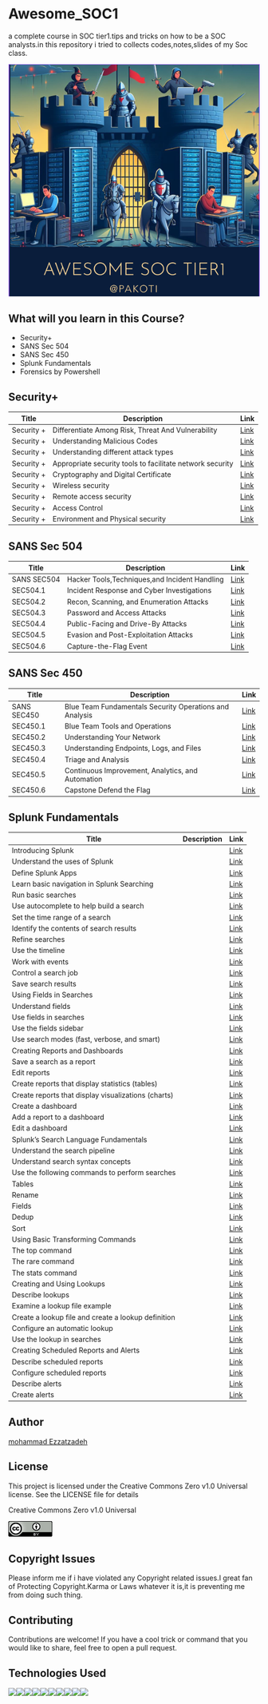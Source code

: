 

# Awesome_SOC1
a complete course in SOC tier1.tips and tricks on how to be a SOC analysts.in this repository i tried to collects codes,notes,slides of my Soc class.


<p align="center">
  <img src="/logo.PNG" alt="mikrotik hero logo created by microsoft ai DALL-E">
</p>




## What will you learn in this Course?

<ul>
<li>Security+</li>
<li>SANS Sec 504</li>
<li>SANS Sec 450</li>
<li>Splunk Fundamentals</li>
<li>Forensics by Powershell</li>
</ul>

## Security+
|Title|Description|Link|
| --- | --- |---|
|Security +|Differentiate Among Risk, Threat And Vulnerability |<a href="/Notes/security+.md">Link</a>|
|Security +|Understanding Malicious Codes | <a href="/Notes/security+.md">Link</a>| 
|Security +|Understanding different attack types | <a href="/Notes/security+.md">Link</a>| 
|Security +|Appropriate security tools to facilitate network security| <a href="/Notes/security+.md">Link</a>| 
|Security +|Cryptography and Digital Certificate|<a href="/Notes/security+.md">Link</a> | 
|Security +|Wireless security |<a href="/Notes/security+.md">Link</a> | 
|Security +|Remote access security | <a href="/Notes/security+.md">Link</a>| 
|Security +|Access Control| <a href="/Notes/security+.md">Link</a>| 
|Security +|Environment and Physical security | <a href="/Notes/security+.md">Link</a>| 

## SANS Sec 504
|Title|Description|Link|
| --- | --- |---|
|SANS SEC504| Hacker Tools,Techniques,and Incident Handling|<a href="/Notes/SANS-SEC504.md">Link</a>|
|SEC504.1| Incident Response and Cyber Investigations|<a href="/Notes/SANS-SEC504.md">Link</a>
|SEC504.2| Recon, Scanning, and Enumeration Attacks|<a href="/Notes/SANS-SEC504.md">Link</a>|
|SEC504.3| Password and Access Attacks|<a href="/Notes/SANS-SEC504.md">Link</a>|
|SEC504.4| Public-Facing and Drive-By Attacks|<a href="/Notes/SANS-SEC504.md">Link</a>|
|SEC504.5| Evasion and Post-Exploitation Attacks|<a href="/Notes/SANS-SEC504.md">Link</a>|
|SEC504.6| Capture-the-Flag Event|<a href="/Notes/SANS-SEC504.md">Link</a>|


## SANS Sec 450
|Title|Description|Link|
| --- | --- |---|
|SANS SEC450|Blue Team Fundamentals Security Operations and Analysis|<a href="/Notes/SANS-SEC450.md">Link</a> |
|SEC450.1| Blue Team Tools and Operations| <a href="/Notes/SANS-SEC450.md" > Link </a> |
|SEC450.2| Understanding Your Network|<a href="/Notes/SANS-SEC450.md">Link</a>|
|SEC450.3| Understanding Endpoints, Logs, and Files| <a href="/Notes/SANS-SEC450.md">Link</a> |
|SEC450.4| Triage and Analysis| <a href="/Notes/SANS-SEC450.md">Link</a> |
|SEC450.5| Continuous Improvement, Analytics, and Automation|<a href="/Notes/SANS-SEC450.md">Link</a> |
|SEC450.6| Capstone Defend the Flag|<a href="/Notes/SANS-SEC450.md">Link</a>|


## Splunk Fundamentals
|Title|Description|Link|
| --- | --- |---|
|Introducing Splunk||<a href="/Notes/Splunk.md">Link</a>|
|Understand the uses of Splunk||<a href="/Notes/Splunk.md">Link</a>|
|Define Splunk Apps||<a href="/Notes/Splunk.md">Link</a>|
|Learn basic navigation in Splunk Searching||<a href="/Notes/Splunk.md">Link</a>|
|Run basic searches||<a href="/Notes/Splunk.md">Link</a>|
|Use autocomplete to help build a search||<a href="/Notes/Splunk.md">Link</a>|
|Set the time range of a search||<a href="/Notes/Splunk.md">Link</a>|
|Identify the contents of search results||<a href="/Notes/Splunk.md">Link</a>|
|Refine searches||<a href="/Notes/Splunk.md">Link</a>|
|Use the timeline||<a href="/Notes/Splunk.md">Link</a>|
|Work with events||<a href="/Notes/Splunk.md">Link</a>|
|Control a search job||<a href="/Notes/Splunk.md">Link</a>|
|Save search results||<a href="/Notes/Splunk.md">Link</a>|
|Using Fields in Searches||<a href="/Notes/Splunk.md">Link</a>|
|Understand fields||<a href="/Notes/Splunk.md">Link</a>|
|Use fields in searches||<a href="/Notes/Splunk.md">Link</a>|
|Use the fields sidebar||<a href="/Notes/Splunk.md">Link</a>|
|Use search modes (fast, verbose, and smart)||<a href="/Notes/Splunk.md">Link</a>|
|Creating Reports and Dashboards||<a href="/Notes/Splunk.md">Link</a>|
|Save a search as a report||<a href="/Notes/Splunk.md">Link</a>|
|Edit reports||<a href="/Notes/Splunk.md">Link</a>|
|Create reports that display statistics (tables)||<a href="/Notes/Splunk.md">Link</a>|
|Create reports that display visualizations (charts)||<a href="/Notes/Splunk.md">Link</a>|
|Create a dashboard||<a href="/Notes/Splunk.md">Link</a>|
|Add a report to a dashboard||<a href="/Notes/Splunk.md">Link</a>|
|Edit a dashboard||<a href="/Notes/Splunk.md">Link</a>|
|Splunk’s Search Language Fundamentals||<a href="/Notes/Splunk.md">Link</a>|
|Understand the search pipeline||<a href="/Notes/Splunk.md">Link</a>|
|Understand search syntax concepts||<a href="/Notes/Splunk.md">Link</a>|
|Use the following commands to perform searches||<a href="/Notes/Splunk.md">Link</a>|
|Tables||<a href="/Notes/Splunk.md">Link</a>|
|Rename||<a href="/Notes/Splunk.md">Link</a>|
|Fields||<a href="/Notes/Splunk.md">Link</a>|
|Dedup||<a href="/Notes/Splunk.md">Link</a>|
|Sort||<a href="/Notes/Splunk.md">Link</a>|
|Using Basic Transforming Commands||<a href="/Notes/Splunk.md">Link</a>|
|The top command||<a href="/Notes/Splunk.md">Link</a>|
|The rare command||<a href="/Notes/Splunk.md">Link</a>|
|The stats command||<a href="/Notes/Splunk.md">Link</a>|
|Creating and Using Lookups||<a href="/Notes/Splunk.md">Link</a>|
|Describe lookups ||<a href="/Notes/Splunk.md">Link</a>|
|Examine a lookup file example||<a href="/Notes/Splunk.md">Link</a>|
|Create a lookup file and create a lookup definition||<a href="/Notes/Splunk.md">Link</a>|
|Configure an automatic lookup||<a href="/Notes/Splunk.md">Link</a>|
|Use the lookup in searches||<a href="/Notes/Splunk.md">Link</a>|
|Creating Scheduled Reports and Alerts||<a href="/Notes/Splunk.md">Link</a>|
|Describe scheduled reports||<a href="/Notes/Splunk.md">Link</a>|
|Configure scheduled reports||<a href="/Notes/Splunk.md">Link</a>|
|Describe alerts||<a href="/Notes/Splunk.md">Link</a>|
|Create alerts||<a href="/Notes/Splunk.md">Link</a>|


## Author
[mohammad Ezzatzadeh](https://github.com/pakoti)

## License
This project is licensed under the Creative Commons Zero v1.0 Universal license. See the LICENSE file for details

Creative Commons Zero v1.0 Universal

<img src=88x31.png>

## Copyright Issues
Please inform me if i have violated any Copyright related issues.I great fan of Protecting Copyright.Karma or Laws whatever it is,it is preventing me from doing such thing.


## Contributing

Contributions are welcome! If you have a cool trick or command that you would like to share, feel free to open a pull request.


## Technologies Used
<img src="https://img.shields.io/badge/powershell-5391FE?style=for-the-badge&logo=powershell&logoColor=white"><img src="https://img.shields.io/badge/VMware-231f20?style=for-the-badge&logo=VMware&logoColor=white"><img src="https://img.shields.io/badge/VirtualBox-21416b?style=for-the-badge&logo=VirtualBox&logoColor=white"><img src="https://img.shields.io/badge/GNU%20Bash-4EAA25?style=for-the-badge&logo=GNU%20Bash&logoColor=white"><img src="https://img.shields.io/badge/GIT-E44C30?style=for-the-badge&logo=git&logoColor=white" ><img src="https://img.shields.io/badge/VSCode-0078D4?style=for-the-badge&logo=visual%20studio%20code&logoColor=white"><img src="https://img.shields.io/badge/Linux-FCC624?style=for-the-badge&logo=linux&logoColor=black"><img src="https://img.shields.io/badge/Ubuntu-E95420?style=for-the-badge&logo=ubuntu&logoColor=white" ><img src="https://img.shields.io/badge/Windows_11-0078d4?style=for-the-badge&logo=windows-11&logoColor=white"><img src="https://img.shields.io/badge/Windows-0078D6?style=for-the-badge&logo=windows&logoColor=white">